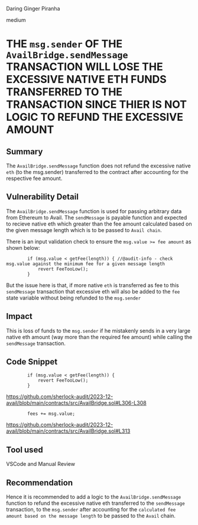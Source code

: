 Daring Ginger Piranha

medium

# THE `msg.sender` OF THE `AvailBridge.sendMessage` TRANSACTION WILL LOSE THE EXCESSIVE NATIVE ETH FUNDS TRANSFERRED TO THE TRANSACTION SINCE THIER IS NOT LOGIC TO REFUND THE EXCESSIVE AMOUNT

## Summary

The `AvailBridge.sendMessage` function does not refund the excessive native `eth` (to the msg.sender) transferred to the contract after accounting for the respective fee amount.

## Vulnerability Detail

The `AvailBridge.sendMessage` function is used for passing arbitrary data from Ethereum to Avail. The `sendMessage` is payable function and expected to recieve native eth which greater than the fee amount calculated based on the given message length which is to be passed to `Avail chain`.

There is an input validation check to ensure the `msg.value >= fee amount` as shown below:

```solidity
        if (msg.value < getFee(length)) { //@audit-info - check msg.value against the minimum fee for a given message length
            revert FeeTooLow();
        }
```

But the issue here is that, if more native `eth` is transferred as fee to this `sendMessage` transaction that excessive eth will also be added to the `fee` state variable without being refunded to the `msg.sender`

## Impact

This is loss of funds to the `msg.sender` if he mistakenly sends in a very large native eth amount (way more than the required fee amount) while calling the `sendMessage` transaction.

## Code Snippet

```solidity
        if (msg.value < getFee(length)) {
            revert FeeTooLow();
        }
```

https://github.com/sherlock-audit/2023-12-avail/blob/main/contracts/src/AvailBridge.sol#L306-L308

```solidity
        fees += msg.value;
```

https://github.com/sherlock-audit/2023-12-avail/blob/main/contracts/src/AvailBridge.sol#L313

## Tool used
VSCode and Manual Review

## Recommendation

Hence it is recommended to add a logic to the `AvailBridge.sendMessage` function to refund the excessive native eth transferred to the `sendMessage` transaction, to the `msg.sender` after accounting for the `calculated fee amount based on the message length` to be passed to the `Avail` chain.  